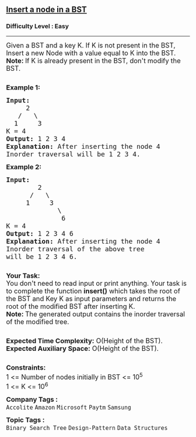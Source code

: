 <h2><a href="https://practice.geeksforgeeks.org/problems/insert-a-node-in-a-bst/1?utm_source=gfg&utm_medium=article&utm_campaign=bottom_sticky_on_article">Insert a node in a BST</a></h2><h3>Difficulty Level : Easy</h3><hr><div class="problems_problem_content__Xm_eO"><p><span style="font-size:18px">Given a BST and a key K. If K is not present in the BST, Insert a new Node with a value equal to K into the BST.&nbsp;<br>
<strong>Note: </strong>If K is already present in the BST, don't modify the BST.</span></p>

<p><br>
<span style="font-size:18px"><strong>Example 1:</strong></span></p>

<pre><span style="font-size:18px"><strong>Input:
</strong>&nbsp; &nbsp; &nbsp;2
&nbsp;  /&nbsp;&nbsp; \
&nbsp; 1&nbsp;  &nbsp; 3
K = 4
<strong>Output: </strong>1 2 3 4<strong>
Explanation: </strong>After inserting the node 4
Inorder traversal will be 1 2 3 4.</span>
</pre>

<p><span style="font-size:18px"><strong>Example 2:</strong></span></p>

<pre><span style="font-size:18px"><strong>Input:
</strong>&nbsp; &nbsp; &nbsp; &nbsp;&nbsp;2
&nbsp; &nbsp; &nbsp;&nbsp;/&nbsp;&nbsp; \
 &nbsp; &nbsp; 1 &nbsp; &nbsp; 3
 &nbsp;  &nbsp; &nbsp; &nbsp;   &nbsp;\
 &nbsp;  &nbsp;&nbsp; &nbsp; &nbsp;   &nbsp;6
K = 4
<strong>Output: </strong>1 2 3 4 6<strong>
Explanation: </strong>After inserting the node 4
Inorder traversal of the above tree
will be 1 2 3 4 6.</span></pre>

<p><br>
<span style="font-size:18px"><strong>Your Task:</strong><br>
You don't need to read input or print anything. Your task is to complete the function&nbsp;<strong>insert()</strong>&nbsp;which takes the root of the BST and Key K as input parameters&nbsp;and returns the root of the modified BST after inserting K.&nbsp;<br>
<strong>Note: </strong>The generated output contains the inorder traversal of the modified tree.</span></p>

<p><br>
<span style="font-size:18px"><strong>Expected Time Complexity:</strong>&nbsp;O(Height of the BST).<br>
<strong>Expected Auxiliary Space:</strong>&nbsp;O(Height of the BST).</span></p>

<p><br>
<span style="font-size:18px"><strong>Constraints:</strong><br>
1 &lt;= Number of nodes initially in BST &lt;= 10<sup>5</sup></span><br>
<span style="font-size:18px">1 &lt;= K &lt;= 10<sup>6</sup></span></p>
</div><p><span style=font-size:18px><strong>Company Tags : </strong><br><code>Accolite</code>&nbsp;<code>Amazon</code>&nbsp;<code>Microsoft</code>&nbsp;<code>Paytm</code>&nbsp;<code>Samsung</code>&nbsp;<br><p><span style=font-size:18px><strong>Topic Tags : </strong><br><code>Binary Search Tree</code>&nbsp;<code>Design-Pattern</code>&nbsp;<code>Data Structures</code>&nbsp;